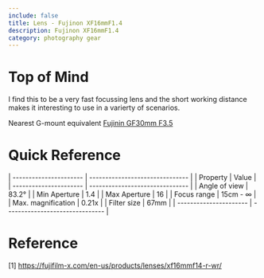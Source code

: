 ```yaml
---
include: false
title: Lens - Fujinon XF16mmF1.4 
description: Fujinon XF16mmF1.4
category: photography gear
---
```


# Top of Mind
I find this to be a very fast focussing lens and the short working distance makes it interesting 
to use in a varierty of scenarios.

Nearest G-mount equivalent [Fujinin GF30mm F3.5](fujinon-gf30mmf35-r-wr.md)

# Quick Reference

| ---------------------- | ------------------------------- |
| Property               | Value                           |
| ---------------------- | ------------------------------- |
| Angle of view          | 83.2°                           |
| Min Aperture           | 1.4                             |
| Max Aperture           | 16                              |
| Focus range            | 15cm - ∞                        |
| Max. magnification     | 0.21x                           |
| Filter size            | 67mm                            |
| ---------------------- | ------------------------------- |

# Reference

[1] https://fujifilm-x.com/en-us/products/lenses/xf16mmf14-r-wr/
